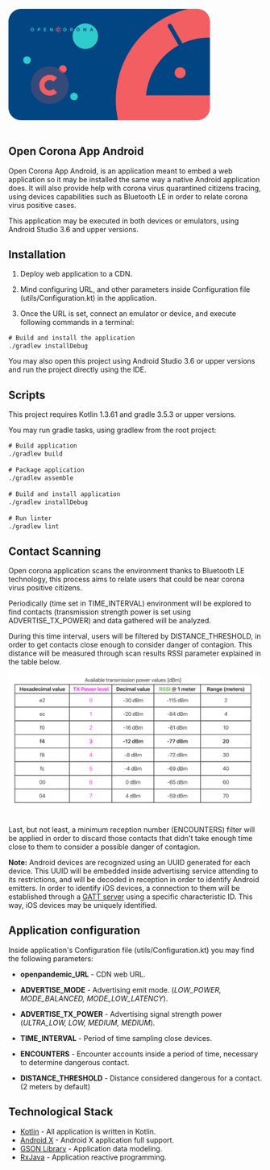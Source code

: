 <p align="left">
  <img width="400" alt="logo" src="./art/android-header.png"><br><br>
  <h2 align="left">Open Corona App Android</h2>
</p>

Open Corona App Android, is an application meant to embed a web application so it may be installed the same way a native Android application does. It will also provide help with corona virus quarantined citizens tracing, using devices capabilities such as Bluetooth LE in order to relate corona virus positive cases.

This application may be executed in both devices or emulators, using Android Studio 3.6 and upper versions.

## Installation

1. Deploy web application to a CDN.

2. Mind configuring URL, and other parameters inside Configuration file (utils/Configuration.kt) in the application.

3. Once the URL is set, connect an emulator or device, and execute following commands in a terminal:

```
# Build and install the application
./gradlew installDebug
```

You may also open this project using Android Studio 3.6 or upper versions and run the project directly using the IDE.

## Scripts

This project requires Kotlin 1.3.61 and gradle 3.5.3 or upper versions.

You may run gradle tasks, using gradlew from the root project:

```
# Build application
./gradlew build

# Package application
./gradlew assemble

# Build and install application
./gradlew installDebug

# Run linter
./gradlew lint
```

## Contact Scanning

Open corona application scans the environment thanks to Bluetooth LE technology, this process aims to relate users that could be near corona virus positive citizens.

Periodically (time set in TIME_INTERVAL) environment will be explored to find contacts (transmission strength power is set using ADVERTISE_TX_POWER) and data gathered will be analyzed.

During this time interval, users will be filtered by DISTANCE_THRESHOLD, in order to get contacts close enough to consider danger of contagion. This distance will be measured through scan results RSSI parameter explained in the table below.

<p align="left">
  <img width="500" alt="logo" src="./art/rssi-meters.png"><br><br>
</p>

Last, but not least, a minimum reception number (ENCOUNTERS) filter will be applied in order to discard those contacts that didn't take enough time close to them to consider a possible danger of contagion.

**Note:** Android devices are recognized using an UUID generated for each device. This UUID will be embedded inside advertising service attending to its restrictions, and will be decoded in reception in order to identify Android emitters.
In order to identify iOS devices, a connection to them will be established through a [GATT server](https://developer.android.com/reference/android/bluetooth/BluetoothGattServer) using a specific characteristic ID. This way, iOS devices may be uniquely identified.

## Application configuration

Inside application's Configuration file (utils/Configuration.kt) you may find the following parameters:

- **openpandemic_URL** - CDN web URL.

- **ADVERTISE_MODE** - Advertising emit mode. (*LOW_POWER, MODE_BALANCED, MODE_LOW_LATENCY*).

- **ADVERTISE_TX_POWER** - Advertising signal strength power (*ULTRA_LOW, LOW, MEDIUM, MEDIUM*).

- **TIME_INTERVAL** - Period of time sampling close devices.

- **ENCOUNTERS** - Encounter accounts inside a period of time, necessary to determine dangerous contact.

- **DISTANCE_THRESHOLD** - Distance considered dangerous for a contact. (2 meters by default)

## Technological Stack

+ [Kotlin](https://kotlinlang.org/) -  All application is written in Kotlin.
+ [Android X](https://developer.android.com/jetpack/androidx) - Android X application full support.
+ [GSON Library](https://github.com/google/gson) - Application data modeling.
+ [RxJava](https://github.com/ReactiveX/RxJava) - Application reactive programming.